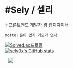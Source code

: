 # #Sely / 셀리
✨프론트앤드 개발자 겸 웹디자이너

` mottoㅣ돈이 없지 가오가 없나 `

[![Solved.ac프로필](http://mazassumnida.wtf/api/v2/generate_badge?boj=selysely)](https://solved.ac/selysely)  
[![sely0x's GitHub stats](https://github-readme-stats.vercel.app/api?username=sely0x&include_all_commits=true&show_icons=true&theme=swift)](https://github.com/sely0x/github-readme-stats)

<a href="https://instagram.com/sely0.x">
    <img 
        src="http://img.shields.io/badge/-Instagram-black?style=flat&logo=Instagram&link=https://instagram.com/sely0.x/"
        style="height : auto; margin-left : 10px; margin-right : 10px;"/>
</a>
